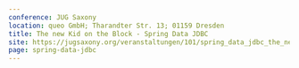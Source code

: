 ```yaml
---
conference: JUG Saxony
location: queo GmbH; Tharandter Str. 13; 01159 Dresden
title: The new Kid on the Block - Spring Data JDBC
site: https://jugsaxony.org/veranstaltungen/101/spring_data_jdbc_the_new_kid_on_the_block/
page: spring-data-jdbc
---
```

